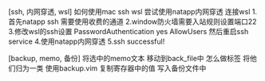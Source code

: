 [ssh, 内网穿透, wsl] 如何使用mac ssh wsl
    尝试使用natapp内网穿透 连接wsl
    1.首先natapp ssh 需要使用收费的通道 
    2.window防火墙需要入站规则设置端口22
    3.修改wsl的ssh设置 PasswordAuthentication yes   AllowUsers 然后重启ssh service
    4.使用natapp内网穿透
    5.ssh successful!


[backup, memo, 备份] 将选中的memo文本 移动到back_file中 怎么做标签 将他们归为一类
   使用backup.vim 复制寄存器中的值 写入备份文件中


